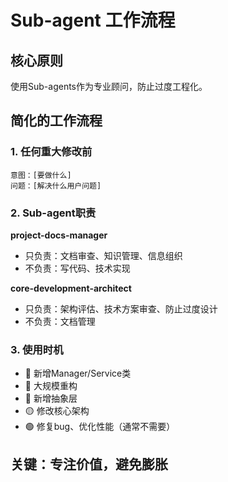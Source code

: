 # Sub-agent 工作流程

## 核心原则
使用Sub-agents作为专业顾问，防止过度工程化。

## 简化的工作流程

### 1. 任何重大修改前
```
意图：[要做什么]
问题：[解决什么用户问题]
```

### 2. Sub-agent职责

**project-docs-manager**
- 只负责：文档审查、知识管理、信息组织
- 不负责：写代码、技术实现

**core-development-architect**  
- 只负责：架构评估、技术方案审查、防止过度设计
- 不负责：文档管理

### 3. 使用时机
- 🔴 新增Manager/Service类
- 🔴 大规模重构
- 🔴 新增抽象层
- 🟡 修改核心架构
- 🟢 修复bug、优化性能（通常不需要）

## 关键：专注价值，避免膨胀